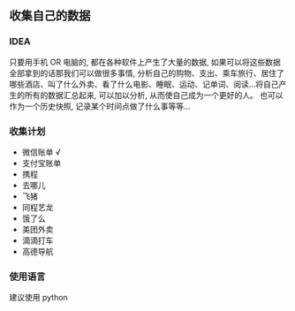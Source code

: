 ## 收集自己的数据

### IDEA

只要用手机 OR 电脑的, 都在各种软件上产生了大量的数据, 如果可以将这些数据全部拿到的话那我们可以做很多事情, 分析自己的购物、支出、乘车旅行、居住了哪些酒店、叫了什么外卖、看了什么电影、睡眠、运动、记单词、阅读...将自己产生的所有的数据汇总起来, 可以加以分析, 从而使自己成为一个更好的人。 也可以作为一个历史快照, 记录某个时间点做了什么事等等...

### 收集计划

- 微信账单 √
- 支付宝账单
- 携程
- 去哪儿
- 飞猪
- 同程艺龙
- 饿了么
- 美团外卖
- 滴滴打车
- 高德导航

### 使用语言

建议使用 python
